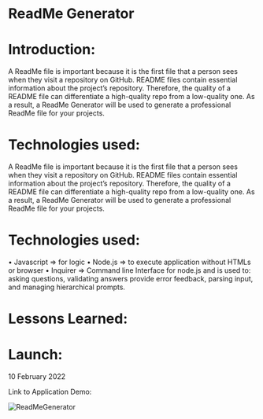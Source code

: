 # ReadMe Generator

# Introduction:

A ReadMe file is important because it is the first file that a person sees when they visit a repository on GitHub. README files contain essential information about the project’s repository. Therefore, the quality of a README file can differentiate a high-quality repo from a low-quality one. As a result, a ReadMe Generator will be used to generate a professional ReadMe file for your projects.

# Technologies used:

A ReadMe file is important because it is the first file that a person sees when they visit a repository on GitHub. README files contain essential information about the project’s repository. Therefore, the quality of a README file can differentiate a high-quality repo from a low-quality one. As a result, a ReadMe Generator will be used to generate a professional ReadMe file for your projects.

# Technologies used:

• Javascript => for logic
• Node.js => to execute application without HTMLs or browser
• Inquirer => Command line Interface for node.js and is used to:
    asking questions,
    validating answers
    provide error feedback,
    parsing input,
    and managing hierarchical prompts.

# Lessons Learned:


# Launch:

10 February 2022

Link to Application Demo:

![ReadMeGenerator](https://watch.screencastify.com/v/gmWQ7NAMaVem5QnR6Fgh)
